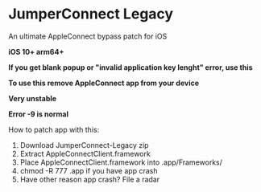 # JumperConnect Legacy
An ultimate AppleConnect bypass patch for iOS 

**iOS 10+ arm64+**

**If you get blank popup or "invalid application key lenght" error, use this**

**To use this remove AppleConnect app from your device**

**Very unstable**

**Error -9 is normal**

How to patch app with this: 
1) Download JumperConnect-Legacy zip
2) Extract AppleConnectClient.framework
3) Place AppleConnectClient.framework into <internal app directory>.app/Frameworks/
4) chmod -R 777 <internal app directory>.app if you have app crash
5) Have other reason app crash? File a radar
